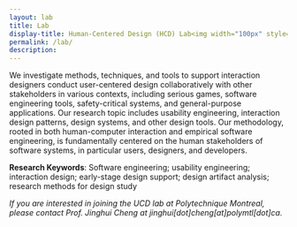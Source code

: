 ```yaml
---
layout: lab
title: Lab
display-title: Human-Centered Design (HCD) Lab<img width="100px" style="float:right;" src="../assets/img/logo.png"/>
permalink: /lab/
description: 
---
```


We investigate methods, techniques, and tools to support interaction designers conduct user-centered design collaboratively with other stakeholders in various contexts, including serious games, software engineering tools, safety-critical systems, and general-purpose applications. Our research topic includes usability engineering, interaction design patterns, design systems, and other design tools. Our methodology, rooted in both human-computer interaction and empirical software engineering, is fundamentally centered on the human stakeholders of software systems, in particular users, designers, and developers.

**Research Keywords**: Software engineering; usability engineering; interaction design; early-stage design support; design artifact analysis; research methods for design study

*If you are interested in joining the UCD lab at Polytechnique Montreal, please contact Prof. Jinghui Cheng at jinghui[dot]cheng[at]polymtl[dot]ca.*